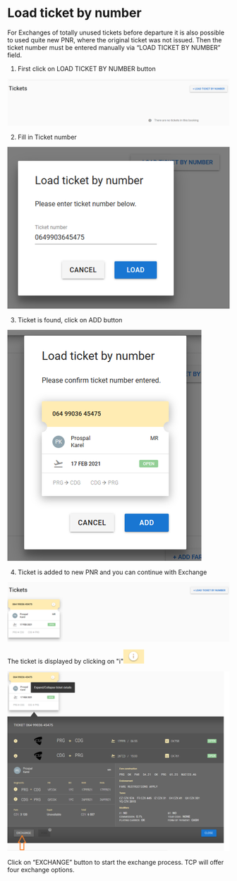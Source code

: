 # Load ticket by number

For Exchanges of totally unused tickets before departure it is also possible to used quite new PNR, where the original ticket was not issued. Then the ticket number must be entered manually via “LOAD TICKET BY NUMBER” field.

1. First click on LOAD TICKET BY NUMBER button

![](../../.gitbook/assets/image%20%2858%29.png)

2. Fill in Ticket number

![](../../.gitbook/assets/image%20%2854%29.png)

3. Ticket is found, click on ADD button

![](../../.gitbook/assets/image%20%2860%29.png)

4. Ticket is added to new PNR and you can continue with Exchange

![](../../.gitbook/assets/image%20%2868%29.png)

The ticket is displayed by clicking on "i"![](../../.gitbook/assets/image%20%2866%29.png) 



![](../../.gitbook/assets/tcp_ex%20%281%29.png)

Click on “EXCHANGE” button to start the exchange process. TCP will offer four exchange options.

